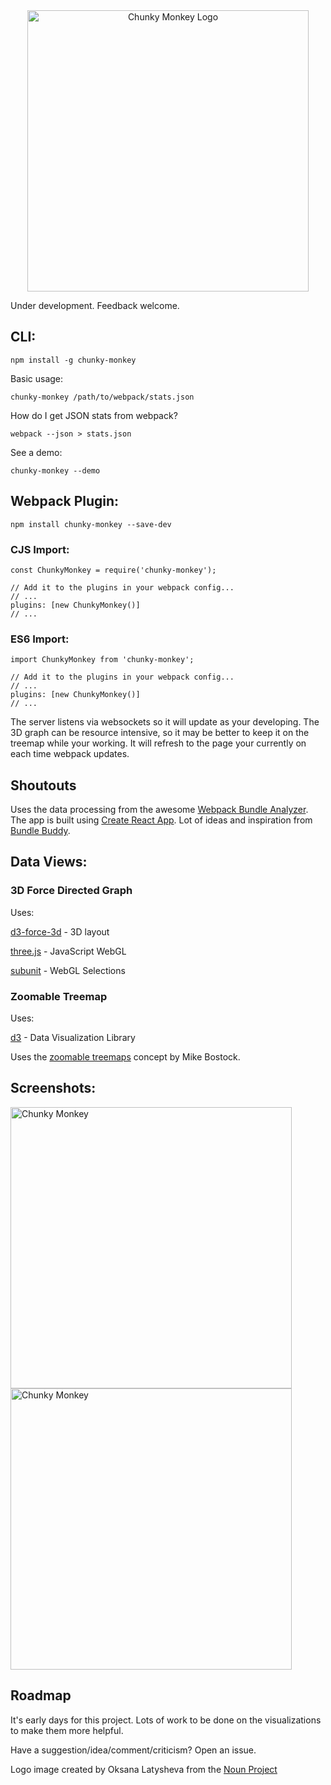 <div align="center">
  <a href="https://github.com/sghall/chunky-monkey">
  	<img src="https://user-images.githubusercontent.com/4615775/28554415-32c8fa48-70ae-11e7-8917-f19659b27be4.png" alt="Chunky Monkey Logo" style="width:450px;"/>
  </a>
</div>

Under development.  Feedback welcome.

## CLI:

```
npm install -g chunky-monkey
```

Basic usage:
```
chunky-monkey /path/to/webpack/stats.json
```

How do I get JSON stats from webpack?
```
webpack --json > stats.json
```

See a demo:
```
chunky-monkey --demo
```

## Webpack Plugin:

```
npm install chunky-monkey --save-dev
```

### CJS Import:

```
const ChunkyMonkey = require('chunky-monkey');

// Add it to the plugins in your webpack config...
// ...
plugins: [new ChunkyMonkey()]
// ...
```

### ES6 Import:

```
import ChunkyMonkey from 'chunky-monkey';

// Add it to the plugins in your webpack config...
// ...
plugins: [new ChunkyMonkey()]
// ...
```

The server listens via websockets so it will update as your developing.
The 3D graph can be resource intensive, so it may be better to keep it on the treemap while your working.
It will refresh to the page your currently on each time webpack updates.

## Shoutouts

Uses the data processing from the awesome [Webpack Bundle Analyzer](https://github.com/th0r/webpack-bundle-analyzer).
The app is built using [Create React App](https://github.com/facebookincubator/create-react-app).
Lot of ideas and inspiration from [Bundle Buddy](https://github.com/samccone/bundle-buddy).

## Data Views:

### 3D Force Directed Graph

Uses:

[d3-force-3d](https://github.com/vasturiano/d3-force-3d) - 3D layout

[three.js](https://github.com/mrdoob/three.js/) - JavaScript WebGL

[subunit](https://github.com/sghall/subunit) - WebGL Selections

### Zoomable Treemap

Uses:

[d3](https://github.com/vasturiano/d3-force-3d) - Data Visualization Library

Uses the [zoomable treemaps](https://bost.ocks.org/mike/treemap/) concept by Mike Bostock.

## Screenshots:

<a href="https://github.com/sghall/chunky-monkey">
	<img src="https://user-images.githubusercontent.com/4615775/28555665-2659bcfe-70b6-11e7-8844-d8f3e4a9381a.png" alt="Chunky Monkey" style="width:450px;"/>
</a>

<a href="https://github.com/sghall/chunky-monkey">
	<img src="https://user-images.githubusercontent.com/4615775/28555672-3187cbe8-70b6-11e7-97b4-2dd688aa8b72.png" alt="Chunky Monkey" style="width:450px;"/>
</a>


## Roadmap

It's early days for this project.  Lots of work to be done on the visualizations to make them more helpful.

Have a suggestion/idea/comment/criticism?  Open an issue.


Logo image created by Oksana Latysheva from the [Noun Project](https://thenounproject.com/)
